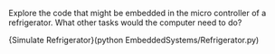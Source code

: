 Explore the code that might be embedded in the micro controller of a refrigerator.  What other tasks would the computer need to do?



{Simulate Refrigerator}(python EmbeddedSystems/Refrigerator.py)